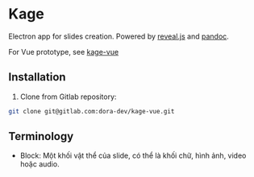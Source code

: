 # Kage

Electron app for slides creation. Powered by [reveal.js](https://revealjs.com/) and [pandoc](https://pandoc.org/).

For Vue prototype, see [kage-vue](https://github.com/Doko-Demo-Doa/kage-vue)

## Installation

1. Clone from Gitlab repository:

```bash
git clone git@gitlab.com:dora-dev/kage-vue.git
```

## Terminology

- Block: Một khối vật thể của slide, có thể là khối chữ, hình ảnh, video hoặc audio.

